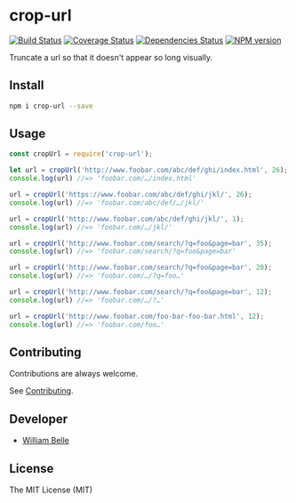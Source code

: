 crop-url
========

[![Build Status][github-actions-image]][github-actions-url]
[![Coverage Status][coveralls-image]][coveralls-url]
[![Dependencies Status][daviddm-image]][daviddm-url]
[![NPM version][npm-image]][npm-url]

Truncate a url so that it doesn't appear so long visually.

Install
-------

```bash
npm i crop-url --save
```

Usage
-----

```js
const cropUrl = require('crop-url');

let url = cropUrl('http://www.foobar.com/abc/def/ghi/index.html', 26);
console.log(url) //=> 'foobar.com/…/index.html'

url = cropUrl('https://www.foobar.com/abc/def/ghi/jkl/', 26);
console.log(url) //=> 'foobar.com/abc/def/…/jkl/'

url = cropUrl('http://www.foobar.com/abc/def/ghi/jkl/', 1);
console.log(url) //=> 'foobar.com/…/jkl/'

url = cropUrl('http://www.foobar.com/search/?q=foo&page=bar', 35);
console.log(url) //=> 'foobar.com/search/?q=foo&page=bar'

url = cropUrl('http://www.foobar.com/search/?q=foo&page=bar', 20);
console.log(url) //=> 'foobar.com/…/?q=foo…'

url = cropUrl('http://www.foobar.com/search/?q=foo&page=bar', 12);
console.log(url) //=> 'foobar.com/…/?…'

url = cropUrl('http://www.foobar.com/foo-bar-foo-bar.html', 12);
console.log(url) //=> 'foobar.com/foo…'
```

Contributing
------------

Contributions are always welcome.

See [Contributing](CONTRIBUTING.md).

Developer
---------

  * [William Belle](https://github.com/williambelle)

License
-------

The MIT License (MIT)

[npm-image]: https://img.shields.io/npm/v/crop-url.svg
[npm-url]: https://www.npmjs.com/package/crop-url
[github-actions-image]: https://github.com/williambelle/crop-url/workflows/Build/badge.svg
[github-actions-url]: https://github.com/williambelle/crop-url/actions
[coveralls-image]: https://coveralls.io/repos/github/williambelle/crop-url/badge.svg
[coveralls-url]: https://coveralls.io/github/williambelle/crop-url
[daviddm-image]: https://david-dm.org/williambelle/crop-url/status.svg
[daviddm-url]: https://david-dm.org/williambelle/crop-url
